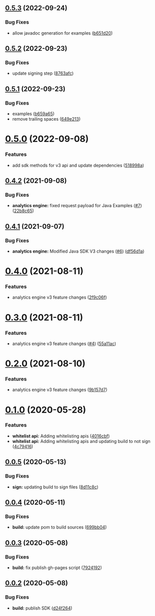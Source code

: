 ## [0.5.3](https://github.com/IBM/ibm-iae-java-sdk/compare/0.5.2...0.5.3) (2022-09-24)


### Bug Fixes

* allow javadoc generation for examples ([b651d20](https://github.com/IBM/ibm-iae-java-sdk/commit/b651d2027df4aaf39969275d69cd88ce12ca67b0))

## [0.5.2](https://github.com/IBM/ibm-iae-java-sdk/compare/0.5.1...0.5.2) (2022-09-23)


### Bug Fixes

* update signing step ([8763afc](https://github.com/IBM/ibm-iae-java-sdk/commit/8763afcdd6d03634320e0a559a4266fd6949d792))

## [0.5.1](https://github.com/IBM/ibm-iae-java-sdk/compare/0.5.0...0.5.1) (2022-09-23)


### Bug Fixes

* examples ([b659a65](https://github.com/IBM/ibm-iae-java-sdk/commit/b659a656be3250497cabe27619b18a9a9cfb2b8a))
* remove trailing spaces ([649e213](https://github.com/IBM/ibm-iae-java-sdk/commit/649e21366bac33676f4273ca21434447d348c5ff))

# [0.5.0](https://github.com/IBM/ibm-iae-java-sdk/compare/0.4.2...0.5.0) (2022-09-08)


### Features

* add sdk methods for v3 api and update dependencies ([518998a](https://github.com/IBM/ibm-iae-java-sdk/commit/518998a3d1d5dba63a5eda0e240fef2a3173ae07))

## [0.4.2](https://github.com/IBM/ibm-iae-java-sdk/compare/0.4.1...0.4.2) (2021-09-08)


### Bug Fixes

* **analytics engine:** fixed request payload for Java Examples ([#7](https://github.com/IBM/ibm-iae-java-sdk/issues/7)) ([22b8c65](https://github.com/IBM/ibm-iae-java-sdk/commit/22b8c65f6384428d6e0eecbc339cdf0567b77879))

## [0.4.1](https://github.com/IBM/ibm-iae-java-sdk/compare/0.4.0...0.4.1) (2021-09-07)


### Bug Fixes

* **analytics engine:** Modified Java SDK V3 changes ([#6](https://github.com/IBM/ibm-iae-java-sdk/issues/6)) ([df56d1a](https://github.com/IBM/ibm-iae-java-sdk/commit/df56d1a97867e56d6678e65af32cf38b653392cf))

# [0.4.0](https://github.com/IBM/ibm-iae-java-sdk/compare/0.3.0...0.4.0) (2021-08-11)


### Features

* analytics engine v3 feature changes ([2f9c06f](https://github.com/IBM/ibm-iae-java-sdk/commit/2f9c06f93b5a739e302e23704fb12e6826bf264d))

# [0.3.0](https://github.com/IBM/ibm-iae-java-sdk/compare/0.2.0...0.3.0) (2021-08-11)


### Features

* analytics engine v3 feature changes ([#4](https://github.com/IBM/ibm-iae-java-sdk/issues/4)) ([55a11ac](https://github.com/IBM/ibm-iae-java-sdk/commit/55a11ac9e65a766286fd92f5522bf55ebf2d25c6))

# [0.2.0](https://github.com/IBM/ibm-iae-java-sdk/compare/0.1.0...0.2.0) (2021-08-10)


### Features

* analytics engine v3 feature changes ([9b157d7](https://github.com/IBM/ibm-iae-java-sdk/commit/9b157d7f5458b51e48bc3281f56899a0c2451d62))

# [0.1.0](https://github.com/IBM/ibm-iae-java-sdk/compare/0.0.5...0.1.0) (2020-05-28)


### Features

* **whitelist api:** Adding whitelisting apis ([4016cbf](https://github.com/IBM/ibm-iae-java-sdk/commit/4016cbf0c9e039eade628bf2835fa9729330c167))
* **whitelist api:** Adding whitelisting apis and updating build to not sign ([4c79416](https://github.com/IBM/ibm-iae-java-sdk/commit/4c79416df48754fb66c84f70341f50f78e002a39))

## [0.0.5](https://github.com/IBM/ibm-iae-java-sdk/compare/0.0.4...0.0.5) (2020-05-13)


### Bug Fixes

* **sign:** updating build to sign files ([8d11c8c](https://github.com/IBM/ibm-iae-java-sdk/commit/8d11c8c2ca7ed5a2bb5c0e2fdcd4d24686bcd48a))

## [0.0.4](https://github.com/IBM/ibm-iae-java-sdk/compare/0.0.3...0.0.4) (2020-05-11)


### Bug Fixes

* **build:** update pom to build sources ([699bb04](https://github.com/IBM/ibm-iae-java-sdk/commit/699bb04b8e7a7239fc8d8d3e3b521717e9756600))

## [0.0.3](https://github.com/IBM/ibm-iae-java-sdk/compare/0.0.2...0.0.3) (2020-05-08)


### Bug Fixes

* **build:** fix publish gh-pages script ([7924192](https://github.com/IBM/ibm-iae-java-sdk/commit/7924192d6f73519b76e3ebbd7271616f92e92e63))

## [0.0.2](https://github.com/IBM/ibm-iae-java-sdk/compare/0.0.1...0.0.2) (2020-05-08)


### Bug Fixes

* **build:** publish SDK ([d24f264](https://github.com/IBM/ibm-iae-java-sdk/commit/d24f2642b7142c628312371d38149bd58294013c))
